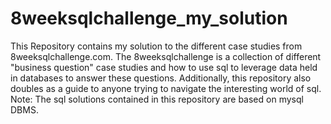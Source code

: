 # 8weeksqlchallenge_my_solution
This Repository contains my solution to the different case studies from 8weeksqlchallenge.com.
The 8weeksqlchallenge is a collection of different "business question" case studies and how to use sql to leverage data held in databases to answer these questions. 
Additionally, this repository also doubles as a guide to anyone trying to navigate the interesting world of sql.
Note: The sql solutions contained in this repository are based on mysql DBMS.
